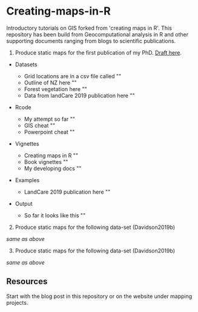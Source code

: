 # Creating-maps-in-R

Introductory tutorials on GIS forked from 'creating maps in R'. This repository has been build from Geocomputational analysis in R and other supporting documents ranging from blogs to scientific publications.

1. Produce static maps for the first publication of my PhD. [Draft here](https://www.ssnhub.com/2019-05-03-beech-forest-objectives).

- Datasets
  - Grid locations are in a csv file called ""
  - Outline of NZ here ""
  - Forest vegetation here ""
  - Data from landCare 2019 publication here ""

- Rcode
  - My attempt so far ""
  - GIS cheat ""
  - Powerpoint cheat ""

- Vignettes
  - Creating maps in R ""
  - Book vignettes ""
  - My developing docs ""

- Examples
  - LandCare 2019 publication here ""

- Output
  - So far it looks like this ""

2. Produce static maps for the following data-set (Davidson2019b)

*same as above*

3. Produce static maps for the following data-set (Davidson2019b)

*same as above*

## Resources

Start with the blog post in this repository or on the website under mapping projects.
